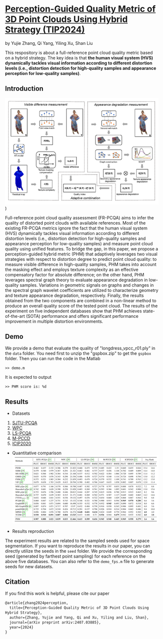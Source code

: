 # [Perception-Guided Quality Metric of 3D Point Clouds Using Hybrid Strategy (TIP2024)](https://arxiv.org/abs/2407.03885)
by Yujie Zhang, Qi Yang,  Yiling Xu, Shan Liu

This respository is about a full-reference point cloud quality metric based on a hybrid strategy. The key idea is that **the human visual system (HVS) dynamically tackles visual information according to different distortion levels (i.e., distortion detection for high-quality samples and appearance perception for low-quality samples)**.

## Introduction
![image text](https://github.com/zhangyujie-1998/PHM/blob/main/fig/framwork.png))

Full-reference point cloud quality assessment (FR-PCQA) aims to infer the quality of distorted point clouds with available references. Most of the existing FR-PCQA metrics ignore the fact that the human visual system (HVS) dynamically tackles visual information according to different distortion levels (i.e., distortion detection for high-quality samples and appearance perception for low-quality samples) and measure point cloud quality using unified features.  To bridge the gap, in this paper, we propose a perception-guided hybrid metric (PHM) that adaptively leverages two visual strategies with respect to distortion degree to predict point cloud quality: to measure visible difference in high-quality samples, PHM takes into account the masking effect and employs texture complexity as an effective compensatory factor for absolute difference; on the other hand, PHM leverages spectral graph theory to evaluate appearance degradation in low-quality samples. Variations in geometric signals on graphs and changes in the spectral graph wavelet coefficients are utilized to characterize geometry and texture appearance degradation, respectively. Finally, the results obtained from the two components are combined in a non-linear method to produce an overall quality score of the tested point cloud. The results of the experiment on five independent databases show that PHM achieves state-of-the-art (SOTA) performance and offers significant performance improvement in multiple distortion environments.
## Demo
We provide a demo that evaluate the quality of "longdress_vpcc_r01.ply" in the ```data``` folder. You need first to unzip the "gspbox.zip" to get the ```gspbox``` folder. Then you can run the code in the Matlab
```
>> demo.m
```
It is expected to output
```
>> PHM score is: %d
```

## Results
- Datasets
1. [SJTU-PCQA](https://smt.sjtu.edu.cn/database/point-cloud-subjective-assessment-database/)
2. [WPC](https://github.com/qdushl/Waterloo-Point-Cloud-Database)
3. [LS-PCQA](https://smt.sjtu.edu.cn/database/large-scale-point-cloud-quality-assessment-dataset-ls-pcqa/)
4. [M-PCCD](https://www.epfl.ch/labs/mmspg/downloads/quality-assessment-for-point-cloud-compression/)
5. [ICIP2020](https://emergimg.di.ubi.pt/icip2020PC.html)


- Quantitative comparison
![image text](https://github.com/zhangyujie-1998/PHM/blob/main/fig/result.png)


- Results reproduction

The experiment results are related to the sampled seeds used for space segmentation. If you want to reproduce the results in our paper, you can directly utilize the seeds in the ```seed``` folder. We provide the corresponding seed (generated by farthest point sampling) for each reference on the above five databases. You can also refer to the ```demo_fps.m``` file to generate seeds for new datasets.


## Citation
If you find this work is helpful, please cite our paper
```
@article{zhang2024perception,
  title={Perception-Guided Quality Metric of 3D Point Clouds Using Hybrid Strategy},
  author={Zhang, Yujie and Yang, Qi and Xu, Yiling and Liu, Shan},
  journal={arXiv preprint arXiv:2407.03885},
  year={2024}
}
```

